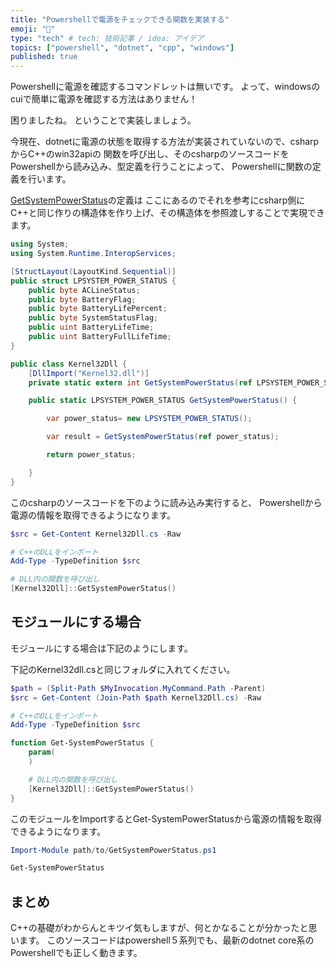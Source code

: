 ```yaml
---
title: "Powershellで電源をチェックできる関数を実装する"
emoji: "📌"
type: "tech" # tech: 技術記事 / idea: アイデア
topics: ["powershell", "dotnet", "cpp", "windows"]
published: true
---
```


Powershellに電源を確認するコマンドレットは無いです。
よって、windowsのcuiで簡単に電源を確認する方法はありません！

困りましたね。
ということで実装しましょう。

今現在、dotnetに電源の状態を取得する方法が実装されていないので、csharpからC++のwin32apiの
関数を呼び出し、そのcsharpのソースコードをPowershellから読み込み、型定義を行うことによって、
Powershellに関数の定義を行います。

[GetSystemPowerStatus](https://learn.microsoft.com/ja-jp/windows/win32/api/winbase/nf-winbase-getsystempowerstatus)の定義は
ここにあるのでそれを参考にcsharp側にC++と同じ作りの構造体を作り上げ、その構造体を参照渡しすることで実現できます。

```cs:Kernel32Dll.cs
using System;
using System.Runtime.InteropServices;

[StructLayout(LayoutKind.Sequential)]
public struct LPSYSTEM_POWER_STATUS {
    public byte ACLineStatus;
    public byte BatteryFlag;
    public byte BatteryLifePercent;
    public byte SystemStatusFlag;
    public uint BatteryLifeTime;
    public uint BatteryFullLifeTime;
}

public class Kernel32Dll {
    [DllImport("Kernel32.dll")]
    private static extern int GetSystemPowerStatus(ref LPSYSTEM_POWER_STATUS lPSYSTEM_POWER_STATUS);

    public static LPSYSTEM_POWER_STATUS GetSystemPowerStatus() {

        var power_status= new LPSYSTEM_POWER_STATUS();

        var result = GetSystemPowerStatus(ref power_status);

        return power_status;

    }
}

```

このcsharpのソースコードを下のように読み込み実行すると、
Powershellから電源の情報を取得できるようになります。

```powershell
$src = Get-Content Kernel32Dll.cs -Raw

# C++のDLLをインポート
Add-Type -TypeDefinition $src

# DLL内の関数を呼び出し
[Kernel32Dll]::GetSystemPowerStatus()
```

## モジュールにする場合

モジュールにする場合は下記のようにします。

下記のKernel32dll.csと同じフォルダに入れてください。

```powershell:GetSystemPowerStatus.ps1
$path = (Split-Path $MyInvocation.MyCommand.Path -Parent)
$src = Get-Content (Join-Path $path Kernel32Dll.cs) -Raw

# C++のDLLをインポート
Add-Type -TypeDefinition $src

function Get-SystemPowerStatus {
    param(
    )

    # DLL内の関数を呼び出し
    [Kernel32Dll]::GetSystemPowerStatus()
}
```

このモジュールをImportするとGet-SystemPowerStatusから電源の情報を取得できるようになります。

```powershell
Import-Module path/to/GetSystemPowerStatus.ps1

Get-SystemPowerStatus
```

## まとめ

C++の基礎がわからんとキツイ気もしますが、何とかなることが分かったと思います。
このソースコードはpowershell５系列でも、最新のdotnet core系のPowershellでも正しく動きます。
